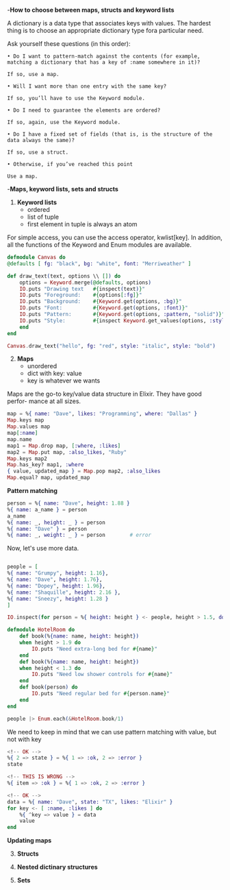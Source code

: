 -**How to choose between maps, structs and keyword lists**

A dictionary is a data type that associates keys with values. The hardest thing is to choose an appropriate dictionary type fora particular need. 

Ask yourself these questions (in this order):
    
    • Do I want to pattern-match against the contents (for example, matching a dictionary that has a key of :name somewhere in it)?

`If so, use a map.`

    • Will I want more than one entry with the same key?

`If so, you’ll have to use the Keyword module.`

    • Do I need to guarantee the elements are ordered?

`If so, again, use the Keyword module.`

    • Do I have a fixed set of fields (that is, is the structure of the data always the same)?
`If so, use a struct.`

    • Otherwise, if you’ve reached this point

`Use a map.`

-**Maps, keyword lists, sets and structs**

1. **Keyword lists**
    - ordered 
    - list of tuple
    - first element in tuple is always an atom

For simple access, you can use the access operator, kwlist[key]. In addition, all the functions of the Keyword and Enum modules are available.

```elixir
defmodule Canvas do
@defaults [ fg: "black", bg: "white", font: "Merriweather" ]

def draw_text(text, options \\ []) do
    options = Keyword.merge(@defaults, options)
    IO.puts "Drawing text   #{inspect(text)}"
    IO.puts "Foreground:    #{options[:fg]}"
    IO.puts "Background:    #{Keyword.get(options, :bg)}"
    IO.puts "Font:          #{Keyword.get(options, :font)}"
    IO.puts "Pattern:       #{Keyword.get(options, :pattern, "solid")}"
    IO.puts "Style:         #{inspect Keyword.get_values(options, :style)}"
    end 
end

Canvas.draw_text("hello", fg: "red", style: "italic", style: "bold")

```

2. **Maps**
    - unordered 
    - dict with key: value
    - key is whatever we wants

Maps are the go-to key/value data structure in Elixir. They have good perfor- mance at all sizes.

```elixir
map = %{ name: "Dave", likes: "Programming", where: "Dallas" }
Map.keys map
Map.values map
map[:name]
map.name
map1 = Map.drop map, [:where, :likes]
map2 = Map.put map, :also_likes, "Ruby"
Map.keys map2
Map.has_key? map1, :where
{ value, updated_map } = Map.pop map2, :also_likes
Map.equal? map, updated_map
```

**Pattern matching** 

```elixir
person = %{ name: "Dave", height: 1.88 }
%{ name: a_name } = person 
a_name
%{ name: _, height: _ } = person
%{ name: "Dave" } = person
%{ name: _, weight: _ } = person        # error
```

Now, let's use more data.
```elixir

people = [
%{ name: "Grumpy", height: 1.16},
%{ name: "Dave", height: 1.76},
%{ name: "Dopey", height: 1.96},
%{ name: "Shaquille", height: 2.16 }, 
%{ name: "Sneezy", height: 1.28 }
]

IO.inspect(for person = %{ height: height } <- people, height > 1.5, do: person)
```

```elixir
defmodule HotelRoom do
    def book(%{name: name, height: height}) 
    when height > 1.9 do
        IO.puts "Need extra-long bed for #{name}" 
    end
    def book(%{name: name, height: height}) 
    when height < 1.3 do
        IO.puts "Need low shower controls for #{name}" 
    end
    def book(person) do
        IO.puts "Need regular bed for #{person.name}"
    end 
end

people |> Enum.each(&HotelRoom.book/1)
```

We need to keep in mind that we can use pattern matching with value, but not with key

```elixir
<!-- OK -->
%{ 2 => state } = %{ 1 => :ok, 2 => :error }
state

<!-- THIS IS WRONG -->
%{ item => :ok } = %{ 1 => :ok, 2 => :error }

<!-- OK -->
data = %{ name: "Dave", state: "TX", likes: "Elixir" }
for key <- [ :name, :likes ] do
    %{ ^key => value } = data
    value
end
```
**Updating maps**

3. **Structs**

3. **Nested dictinary structures**

5. **Sets**